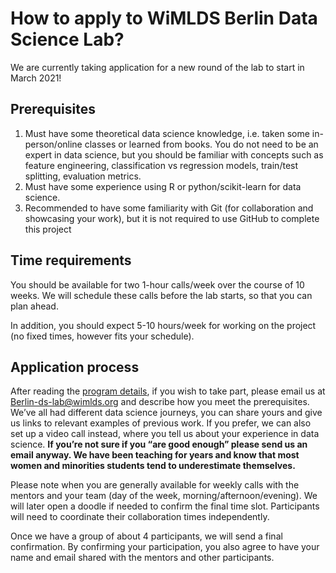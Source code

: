 # How to apply to WiMLDS Berlin Data Science Lab?

We are currently taking application for a new round of the lab to start in March 2021!

## Prerequisites

1. Must have some theoretical data science knowledge, i.e. taken some in-person/online classes or learned from books. You do not need to be an expert in data science, but you should be familiar with concepts such as feature engineering, classification vs regression models, train/test splitting, evaluation metrics.  
2. Must have some experience using R or python/scikit-learn for data science.
3. Recommended to have some familiarity with Git (for collaboration and showcasing your work), but it is not required to use GitHub to complete this project

## Time requirements

You should be available for two 1-hour calls/week over the course of 10 weeks. We will schedule these calls before the lab starts, so that you can plan ahead. 

In addition, you should expect 5-10 hours/week for working on the project (no fixed times, however fits your schedule).

## Application process

After reading the [program details](https://github.com/wimlds/berlin-ds-lab/blob/master/README.md), if you wish to take part, please email us at Berlin-ds-lab@wimlds.org and describe how you meet the prerequisites. We’ve all had different data science journeys, you can share yours and give us links to relevant examples of previous work. If you prefer, we can also set up a video call instead, where you tell us about your experience in data science. __If you’re not sure if you “are good enough” please send us an email anyway. We have been teaching for years and know that most women and minorities students tend to underestimate themselves.__ 

Please note when you are generally available for weekly calls with the mentors and your team (day of the week, morning/afternoon/evening). We will later open a doodle if needed to confirm the final time slot. Participants will need to coordinate their collaboration times independently.  

Once we have a group of about 4 participants, we will send a final confirmation. By confirming your participation, you also agree to have your name and email shared with the mentors and other participants. 
